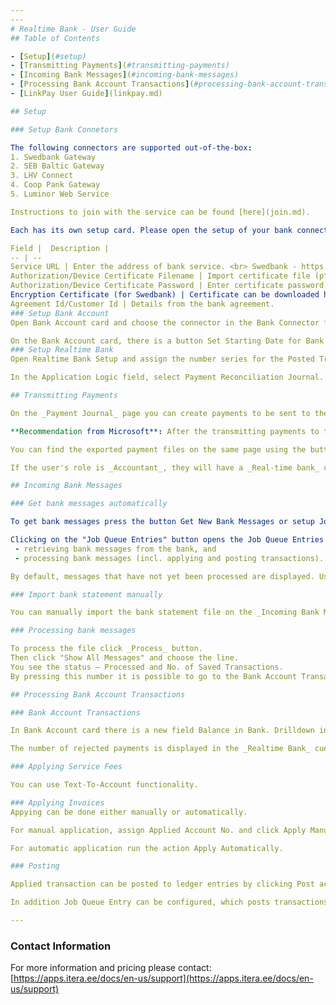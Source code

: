```yaml
---
---
# Realtime Bank - User Guide
## Table of Contents

- [Setup](#setup)
- [Transmitting Payments](#transmitting-payments)
- [Incoming Bank Messages](#incoming-bank-messages)
- [Processing Bank Account Transactions](#processing-bank-account-transactions)
- [LinkPay User Guide](linkpay.md)

## Setup

### Setup Bank Connetors

The following connectors are supported out-of-the-box:
1. Swedbank Gateway
2. SEB Baltic Gateway
3. LHV Connect
4. Coop Pank Gateway
5. Luminor Web Service

Instructions to join with the service can be found [here](join.md).

Each has its own setup card. Please open the setup of your bank connector and enter the following information: 

Field |  Description | 
-- | --
Service URL | Enter the address of bank service. <br> Swedbank - https://psd2.api.swedbank.com/partner/v1/sgw/ <br> SEB - https://api.bgw.baltics.sebgroup.com/ <br> LHV - https://connect.lhv.eu/ <br> Coop Pank - https://cpgw.cooppank.ee/  
Authorization/Device Certificate Filename | Import certificate file (pfx/p12 format). Certifcate will be given by bank.
Authorization/Device Certificate Password | Enter certificate password.
Encryption Certificate (for Swedbank) | Certificate can be downloaded here: http://dev.swedbankgateway.net/info#certificates
Agreement Id/Customer Id | Details from the bank agreement.
### Setup Bank Account
Open Bank Account card and choose the connector in the Bank Connector field. If no connector is specified, the transaction information for this bank account will not be pulled into Business Central.

On the Bank Account card, there is a button Set Starting Date for Bank Connector, where you have to set the date of switching to Realtime Bank and the opening balance in the bank on that day.
### Setup Realtime Bank
Open Realtime Bank Setup and assign the number series for the Posted Transaction Nos. field.

In the Application Logic field, select Payment Reconciliation Journal. Other application methods will not be supported and will be removed in the future.

## Transmitting Payments

On the _Payment Journal_ page you can create payments to be sent to the bank. By clicking on the "Transmit to bank..." button under the _Bank_ tab, the report request page opens. Here, it is possible to activate the function _Wait for processing result_. In this case, the system will wait for the first payment status response from the bank. All the payments in the journal will be combined into one Credit Transfer Register and transmitted to the bank.

**Recommendation from Microsoft**: After the transmitting payments to the bank, all lines in the _Payment Journal_ should be deleted. The payments should only be posted in the _Payment Reconciliation Journal_ once the payments have been declared correct by the bank.

You can find the exported payment files on the same page using the button, or by searching the view, _Credit Transfer Registers_. Under the field _No. of Transfers_, all the transactions of the journal are recorded separately, as well as the payment status for each transaction.

If the user's role is _Accountant_, they will have a _Real-time bank_ cue in the Role Center. Information regarding rejected and pending payments will be displayed there. On the _Rejected Payments_ page, each payment can be individually marked as hidden using the "Hide/Unhide" button - this will remove the problematic payment from the Role Center overview.

## Incoming Bank Messages

### Get bank messages automatically

To get bank messages press the button Get New Bank Messages or setup Job Queue Entries on the bank connector setup page. The process imports new bank statements to the page Incoming Bank Messages. This page is opened with filters: Source and Status.

Clicking on the "Job Queue Entries" button opens the Job Queue Entries page, where you can configure two automatic jobs:
 - retrieving bank messages from the bank, and
 - processing bank messages (incl. applying and posting transactions).

By default, messages that have not yet been processed are displayed. Use the “Show all Messages” to see all entries.

### Import bank statement manually

You can manually import the bank statement file on the _Incoming Bank Messages_ page by clicking the _Import From File_ button. The entry is in the _Received_ status.

### Processing bank messages

To process the file click _Process_ button.  
Then click "Show All Messages" and choose the line.  
You see the status – Processed and No. of Saved Transactions.  
By pressing this number it is possible to go to the Bank Account Transactions.

## Processing Bank Account Transactions

### Bank Account Transactions

In Bank Account card there is a new field Balance in Bank. Drilldown in this field to open Bank Account Transactions. By default you can see unposted transactions which need to be applied before they can be posted.

The number of rejected payments is displayed in the _Realtime Bank_ cue in the Role Center. When the page is opened, it is possible to mark each payment as hidden using the button Hide/Unhide, which removes the payment from the overview.

### Applying Service Fees

You can use Text-To-Account functionality.  

### Applying Invoices
Appying can be done either manually or automatically.

For manual application, assign Applied Account No. and click Apply Manually. This will open the list of open ledger entries. Apply entries by clicking Process->Set Applies-to ID.

For automatic application run the action Apply Automatically.

### Posting

Applied transaction can be posted to ledger entries by clicking Post action.

In addition Job Queue Entry can be configured, which posts transactions automatically when transaction has been applied and Application Status (quality) is 'High Confidence'.

---
```


### Contact Information
For more information and pricing please contact:  
[https://apps.itera.ee/docs/en-us/support](https://apps.itera.ee/docs/en-us/support)
